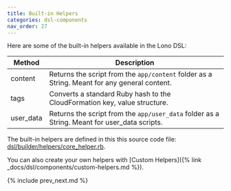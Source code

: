 ```yaml
---
title: Built-in Helpers
categories: dsl-components
nav_order: 27
---
```


Here are some of the built-in helpers available in the Lono DSL:

Method | Description
--- | ---
content | Returns the script from the `app/content` folder as a String. Meant for any general content.
tags | Converts a standard Ruby hash to the CloudFormation key, value structure.
user_data | Returns the script from the `app/user_data` folder as a String. Meant for user_data scripts.

The built-in helpers are defined in this this source code file: [dsl/builder/helpers/core_helper.rb](https://github.com/tongueroo/lono/blob/master/lib/lono/template/dsl/builder/helpers/core_helper.rb).

You can also create your own helpers with [Custom Helpers]({% link _docs/dsl/components/custom-helpers.md %}).

{% include prev_next.md %}
